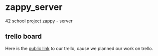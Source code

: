 # zappy_server
42 school project zappy - server

## trello board
Here is the [public link](http://youtubeonrepeat.com/watch/?v=Jyeehl8DMfs) to our trello, cause we planned our work on trello.
